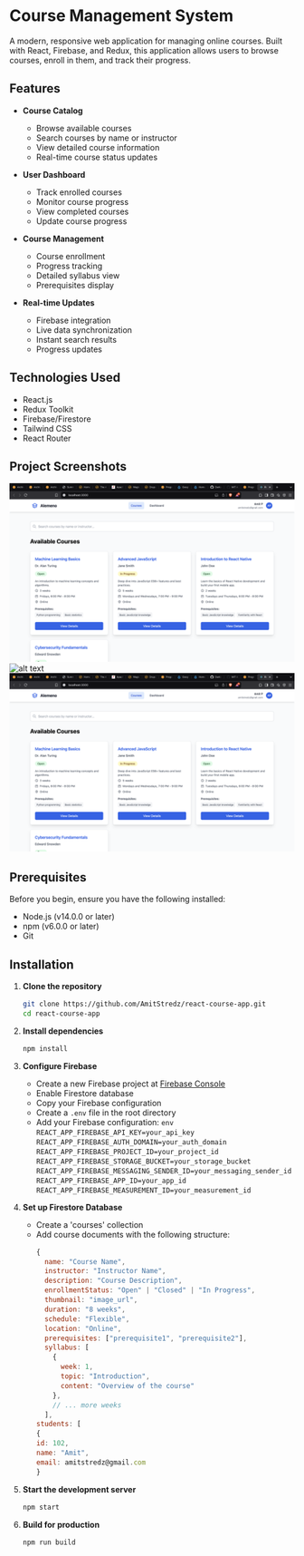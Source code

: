 # Course Management System

A modern, responsive web application for managing online courses. Built with React, Firebase, and Redux, this application allows users to browse courses, enroll in them, and track their progress.

## Features

- **Course Catalog**

  - Browse available courses
  - Search courses by name or instructor
  - View detailed course information
  - Real-time course status updates

- **User Dashboard**

  - Track enrolled courses
  - Monitor course progress
  - View completed courses
  - Update course progress

- **Course Management**

  - Course enrollment
  - Progress tracking
  - Detailed syllabus view
  - Prerequisites display

- **Real-time Updates**
  - Firebase integration
  - Live data synchronization
  - Instant search results
  - Progress updates

## Technologies Used

- React.js
- Redux Toolkit
- Firebase/Firestore
- Tailwind CSS
- React Router

## Project Screenshots

![alt text](https://github.com/AmitStredz/react-course-app/blob/main/src/assets/1.png?raw=true)
![alt text](https://github.com/AmitStredz/react-course-app/blob/main/1.png?raw=true)
![Alt text](src/assets/1.png)


## Prerequisites

Before you begin, ensure you have the following installed:

- Node.js (v14.0.0 or later)
- npm (v6.0.0 or later)
- Git

## Installation

1. **Clone the repository**

   ```bash
   git clone https://github.com/AmitStredz/react-course-app.git
   cd react-course-app
   ```

2. **Install dependencies**

   ```bash
   npm install
   ```

3. **Configure Firebase**

   - Create a new Firebase project at [Firebase Console](https://console.firebase.google.com)
   - Enable Firestore database
   - Copy your Firebase configuration
   - Create a `.env` file in the root directory
   - Add your Firebase configuration:
     `env
        REACT_APP_FIREBASE_API_KEY=your_api_key
        REACT_APP_FIREBASE_AUTH_DOMAIN=your_auth_domain
        REACT_APP_FIREBASE_PROJECT_ID=your_project_id
        REACT_APP_FIREBASE_STORAGE_BUCKET=your_storage_bucket
        REACT_APP_FIREBASE_MESSAGING_SENDER_ID=your_messaging_sender_id
        REACT_APP_FIREBASE_APP_ID=your_app_id
        REACT_APP_FIREBASE_MEASUREMENT_ID=your_measurement_id
    `

4. **Set up Firestore Database**

   - Create a 'courses' collection
   - Add course documents with the following structure:
     ```javascript
     {
       name: "Course Name",
       instructor: "Instructor Name",
       description: "Course Description",
       enrollmentStatus: "Open" | "Closed" | "In Progress",
       thumbnail: "image_url",
       duration: "8 weeks",
       schedule: "Flexible",
       location: "Online",
       prerequisites: ["prerequisite1", "prerequisite2"],
       syllabus: [
         {
           week: 1,
           topic: "Introduction",
           content: "Overview of the course"
         },
         // ... more weeks
       ],
     students: [
     {
     id: 102,
     name: "Amit",
     email: amitstredz@gmail.com
     }
     ```

5. **Start the development server**

   ```bash
   npm start
   ```

6. **Build for production**
   ```bash
   npm run build
   ```
